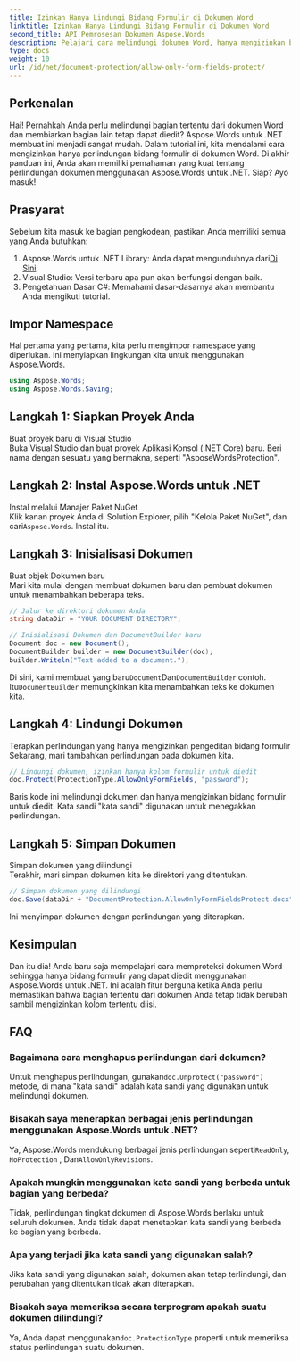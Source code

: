 ```yaml
---
title: Izinkan Hanya Lindungi Bidang Formulir di Dokumen Word
linktitle: Izinkan Hanya Lindungi Bidang Formulir di Dokumen Word
second_title: API Pemrosesan Dokumen Aspose.Words
description: Pelajari cara melindungi dokumen Word, hanya mengizinkan bidang formulir untuk diedit menggunakan Aspose.Words untuk .NET. Ikuti panduan kami untuk memastikan dokumen Anda aman dan mudah diedit.
type: docs
weight: 10
url: /id/net/document-protection/allow-only-form-fields-protect/
---
```

## Perkenalan

Hai! Pernahkah Anda perlu melindungi bagian tertentu dari dokumen Word dan membiarkan bagian lain tetap dapat diedit? Aspose.Words untuk .NET membuat ini menjadi sangat mudah. Dalam tutorial ini, kita mendalami cara mengizinkan hanya perlindungan bidang formulir di dokumen Word. Di akhir panduan ini, Anda akan memiliki pemahaman yang kuat tentang perlindungan dokumen menggunakan Aspose.Words untuk .NET. Siap? Ayo masuk!

## Prasyarat

Sebelum kita masuk ke bagian pengkodean, pastikan Anda memiliki semua yang Anda butuhkan:

1.  Aspose.Words untuk .NET Library: Anda dapat mengunduhnya dari[Di Sini](https://releases.aspose.com/words/net/).
2. Visual Studio: Versi terbaru apa pun akan berfungsi dengan baik.
3. Pengetahuan Dasar C#: Memahami dasar-dasarnya akan membantu Anda mengikuti tutorial.

## Impor Namespace

Hal pertama yang pertama, kita perlu mengimpor namespace yang diperlukan. Ini menyiapkan lingkungan kita untuk menggunakan Aspose.Words.

```csharp
using Aspose.Words;
using Aspose.Words.Saving;
```

## Langkah 1: Siapkan Proyek Anda

Buat proyek baru di Visual Studio  
Buka Visual Studio dan buat proyek Aplikasi Konsol (.NET Core) baru. Beri nama dengan sesuatu yang bermakna, seperti "AsposeWordsProtection".

## Langkah 2: Instal Aspose.Words untuk .NET

Instal melalui Manajer Paket NuGet  
Klik kanan proyek Anda di Solution Explorer, pilih "Kelola Paket NuGet", dan cari`Aspose.Words`. Instal itu.

## Langkah 3: Inisialisasi Dokumen

Buat objek Dokumen baru  
Mari kita mulai dengan membuat dokumen baru dan pembuat dokumen untuk menambahkan beberapa teks.

```csharp
// Jalur ke direktori dokumen Anda
string dataDir = "YOUR DOCUMENT DIRECTORY";

// Inisialisasi Dokumen dan DocumentBuilder baru
Document doc = new Document();
DocumentBuilder builder = new DocumentBuilder(doc);
builder.Writeln("Text added to a document.");
```

 Di sini, kami membuat yang baru`Document`Dan`DocumentBuilder` contoh. Itu`DocumentBuilder` memungkinkan kita menambahkan teks ke dokumen kita.

## Langkah 4: Lindungi Dokumen

Terapkan perlindungan yang hanya mengizinkan pengeditan bidang formulir  
Sekarang, mari tambahkan perlindungan pada dokumen kita.

```csharp
// Lindungi dokumen, izinkan hanya kolom formulir untuk diedit
doc.Protect(ProtectionType.AllowOnlyFormFields, "password");
```

Baris kode ini melindungi dokumen dan hanya mengizinkan bidang formulir untuk diedit. Kata sandi "kata sandi" digunakan untuk menegakkan perlindungan.

## Langkah 5: Simpan Dokumen

Simpan dokumen yang dilindungi  
Terakhir, mari simpan dokumen kita ke direktori yang ditentukan.

```csharp
// Simpan dokumen yang dilindungi
doc.Save(dataDir + "DocumentProtection.AllowOnlyFormFieldsProtect.docx");
```

Ini menyimpan dokumen dengan perlindungan yang diterapkan.

## Kesimpulan

Dan itu dia! Anda baru saja mempelajari cara memproteksi dokumen Word sehingga hanya bidang formulir yang dapat diedit menggunakan Aspose.Words untuk .NET. Ini adalah fitur berguna ketika Anda perlu memastikan bahwa bagian tertentu dari dokumen Anda tetap tidak berubah sambil mengizinkan kolom tertentu diisi.

## FAQ

###	 Bagaimana cara menghapus perlindungan dari dokumen?  
 Untuk menghapus perlindungan, gunakan`doc.Unprotect("password")` metode, di mana "kata sandi" adalah kata sandi yang digunakan untuk melindungi dokumen.

###	 Bisakah saya menerapkan berbagai jenis perlindungan menggunakan Aspose.Words untuk .NET?  
 Ya, Aspose.Words mendukung berbagai jenis perlindungan seperti`ReadOnly`, `NoProtection` , Dan`AllowOnlyRevisions`.

###	 Apakah mungkin menggunakan kata sandi yang berbeda untuk bagian yang berbeda?  
Tidak, perlindungan tingkat dokumen di Aspose.Words berlaku untuk seluruh dokumen. Anda tidak dapat menetapkan kata sandi yang berbeda ke bagian yang berbeda.

###	 Apa yang terjadi jika kata sandi yang digunakan salah?  
Jika kata sandi yang digunakan salah, dokumen akan tetap terlindungi, dan perubahan yang ditentukan tidak akan diterapkan.

###	 Bisakah saya memeriksa secara terprogram apakah suatu dokumen dilindungi?  
 Ya, Anda dapat menggunakan`doc.ProtectionType` properti untuk memeriksa status perlindungan suatu dokumen.
